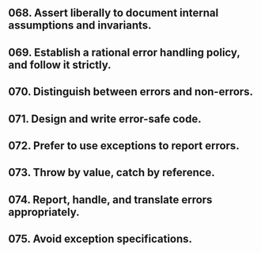 ## 068. Assert liberally to document internal assumptions and invariants.
## 069. Establish a rational error handling policy, and follow it strictly.
## 070. Distinguish between errors and non-errors.
## 071. Design and write error-safe code.
## 072. Prefer to use exceptions to report errors.
## 073. Throw by value, catch by reference.
## 074. Report, handle, and translate errors appropriately.
## 075. Avoid exception specifications.